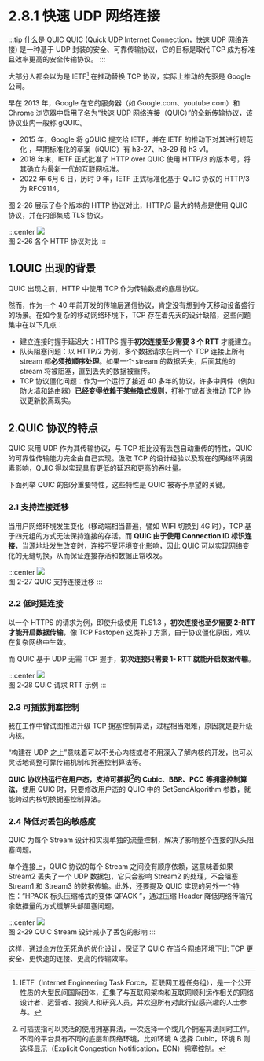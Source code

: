 # 2.8.1 快速 UDP 网络连接

:::tip 什么是 QUIC
QUIC (Quick UDP Internet Connection，快速 UDP 网络连接) 是一种基于 UDP 封装的安全、可靠传输协议，它的目标是取代 TCP 成为标准且效率更高的安全传输协议。
:::

大部分人都会以为是 IETF[^1] 在推动替换 TCP 协议，实际上推动的先驱是 Google 公司。

早在 2013 年，Google 在它的服务器（如 Google.com、youtube.com）和 Chrome 浏览器中启用了名为“快速 UDP 网络连接（QUIC）”的全新传输协议，该协议业内一般称 gQUIC。

- 2015 年，Google 将 gQUIC 提交给 IETF，并在 IETF 的推动下对其进行规范化 ，早期标准化的草案（iQUIC）有 h3-27、h3-29 和 h3 v1。
- 2018 年末，IETF 正式批准了 HTTP over QUIC 使用 HTTP/3 的版本号，将其确立为最新一代的互联网标准。
- 2022 年 6月 6 日，历时 9 年，IETF 正式标准化基于 QUIC 协议的 HTTP/3 为 RFC9114。

图 2-26 展示了各个版本的 HTTP 协议对比，HTTP/3 最大的特点是使用 QUIC 协议，并在内部集成 TLS 协议。

:::center
  ![](../assets/http-quic.png)<br/>
 图 2-26 各个 HTTP 协议对比
:::

## 1.QUIC 出现的背景

QUIC 出现之前，HTTP 中使用 TCP 作为传输数据的底层协议。

然而，作为一个 40 年前开发的传输层通信协议，肯定没有想到今天移动设备盛行的场景。在如今复杂的移动网络环境下，TCP 存在着先天的设计缺陷，这些问题集中在以下几点：

- 建立连接时握手延迟大：HTTPS 握手**初次连接至少需要 3 个 RTT** 才能建立。
- 队头阻塞问题：以 HTTP/2 为例，多个数据请求在同一个 TCP 连接上所有 stream 都**必须按顺序处理**。如果一个 stream 的数据丢失，后面其他的 stream 将被阻塞，直到丢失的数据被重传。
- TCP 协议僵化问题：作为一个运行了接近 40 多年的协议，许多中间件（例如防火墙和路由器）**已经变得依赖于某些隐式规则**，打补丁或者说推动 TCP 协议更新脱离现实。

## 2.QUIC 协议的特点

QUIC 采用 UDP 作为其传输协议，与 TCP 相比没有丢包自动重传的特性，QUIC 的可靠性传输能力完全由自己实现。汲取 TCP 的设计经验以及现在的网络环境因素影响，QUIC 得以实现具有更低的延迟和更高的吞吐量。

下面列举 QUIC 的部分重要特性，这些特性是 QUIC 被寄予厚望的关键。

### 2.1 支持连接迁移

当用户网络环境发生变化（移动端相当普遍，譬如 WIFI 切换到 4G 时），TCP 基于四元组的方式无法保持连接的存活。而 **QUIC 由于使用 Connection ID 标识连接**，当源地址发生改变时，连接不受环境变化影响，因此 QUIC 可以实现网络变化的无缝切换，从而保证连接存活和数据正常收发。

:::center
  ![](../assets/quic-connection.png)<br/>
 图 2-27 QUIC 支持连接迁移
:::

### 2.2 低时延连接

以一个 HTTPS 的请求为例，即使升级使用 TLS1.3 ，**初次连接也至少需要 2-RTT 才能开启数据传输**，像 TCP Fastopen 这类补丁方案，由于协议僵化原因，难以在复杂网络中生效。

而 QUIC 基于 UDP 无需 TCP 握手，**初次连接只需要 1- RTT 就能开启数据传输**。

:::center
  ![](../assets/quic-handshake.png)<br/>
 图 2-28 QUIC 请求 RTT 示例
:::

### 2.3 可插拔拥塞控制

我在工作中曾试图推进升级 TCP 拥塞控制算法，过程相当艰难，原因就是要升级内核。

“构建在 UDP 之上”意味着可以不关心内核或者不用深入了解内核的开发，也可以灵活地调整可靠传输机制和拥塞控制算法等。

**QUIC 协议栈运行在用户态，支持可插拔[^2]的 Cubic、BBR、PCC 等拥塞控制算法**，使用 QUIC 时，只要修改用户态的 QUIC 中的 SetSendAlgorithm 参数，就能跨过内核切换拥塞控制算法。

### 2.4 降低对丢包的敏感度

QUIC 为每个 Stream 设计和实现单独的流量控制，解决了影响整个连接的队头阻塞问题。

单个连接上，QUIC 协议的每个 Stream 之间没有顺序依赖，这意味着如果 Stream2 丢失了一个 UDP 数据包，它只会影响 Stream2 的处理，不会阻塞 Stream1 和 Stream3 的数据传输。此外，还要提及 QUIC 实现的另外一个特性：“HPACK 标头压缩格式的变体 QPACK ”，通过压缩 Header 降低网络传输冗余数据量的方式缓解头部阻塞问题。

:::center
  ![](../assets/quic-head-block.png)<br/>
 图 2-29 QUIC Stream 设计减小了丢包的影响
:::

这样，通过全方位无死角的优化设计，保证了 QUIC 在当今网络环境下比 TCP 更安全、更快速的连接、更高的传输效率。

[^1]: IETF（Internet Engineering Task Force，互联网工程任务组），是一个公开性质的大型民间国际团体，汇集了与互联网架构和互联网顺利运作相关的网络设计者、运营者、投资人和研究人员，并欢迎所有对此行业感兴趣的人士参与。
[^2]: 可插拔指可以灵活的使⽤拥塞算法，⼀次选择⼀个或⼏个拥塞算法同时⼯作。不同的平台具有不同的底层和⽹络环境，⽐如环境 A 选择
Cubic，环境 B 则选择显示（Explicit Congestion Notification，ECN）拥塞控制。



